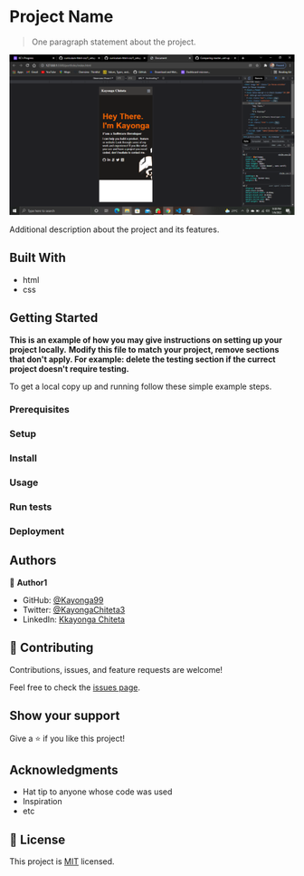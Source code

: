 

# Project Name

> One paragraph statement about the project.

![screenshot](./screenshot.png)

Additional description about the project and its features.

## Built With

- html
- css


## Getting Started

**This is an example of how you may give instructions on setting up your project locally.**
**Modify this file to match your project, remove sections that don't apply. For example: delete the testing section if the currect project doesn't require testing.**


To get a local copy up and running follow these simple example steps.

### Prerequisites

### Setup

### Install

### Usage

### Run tests

### Deployment



## Authors

👤 **Author1**

- GitHub: [@Kayonga99](https://github.com/Kayonga99)
- Twitter: [@KayongaChiteta3](https://twitter.com/KayongaChiteta3?t=gfILCjmltzGRZOx6FZ8-nQ&s=08)
- LinkedIn: [Kkayonga Chiteta](https://www.linkedin.com/in/kayonga-chiteta-776949227)

## 🤝 Contributing

Contributions, issues, and feature requests are welcome!

Feel free to check the [issues page](../../issues/).

## Show your support

Give a ⭐️ if you like this project!

## Acknowledgments

- Hat tip to anyone whose code was used
- Inspiration
- etc

## 📝 License

This project is [MIT](./MIT.md) licensed.
